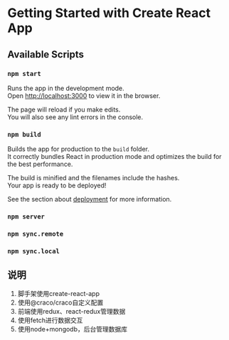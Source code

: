 # Getting Started with Create React App

## Available Scripts

### `npm start`

Runs the app in the development mode.\
Open [http://localhost:3000](http://localhost:3000) to view it in the browser.

The page will reload if you make edits.\
You will also see any lint errors in the console.

### `npm build`

Builds the app for production to the `build` folder.\
It correctly bundles React in production mode and optimizes the build for the best performance.

The build is minified and the filenames include the hashes.\
Your app is ready to be deployed!

See the section about [deployment](https://facebook.github.io/create-react-app/docs/deployment) for more information.

### `npm server`

### `npm sync.remote`

### `npm sync.local`

## 说明

1. 脚手架使用create-react-app
2. 使用@craco/craco自定义配置
3. 前端使用redux、react-redux管理数据
4. 使用fetch进行数据交互
5. 使用node+mongodb，后台管理数据库